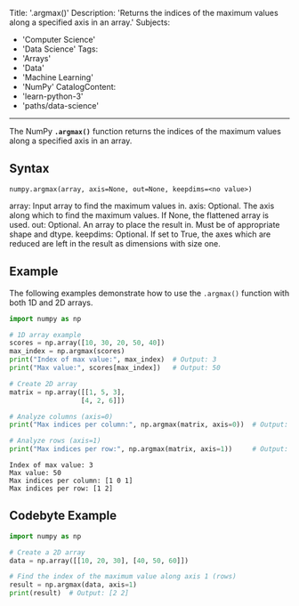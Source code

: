 Title: '.argmax()'
Description: 'Returns the indices of the maximum values along a specified axis in an array.'
Subjects:
  - 'Computer Science'
  - 'Data Science'
Tags:
  - 'Arrays'
  - 'Data'
  - 'Machine Learning'
  - 'NumPy'
CatalogContent:
  - 'learn-python-3'
  - 'paths/data-science'
---

The NumPy **`.argmax()`** function returns the indices of the maximum values along a specified axis in an array.

## Syntax

```pseudo
numpy.argmax(array, axis=None, out=None, keepdims=<no value>)
```

array: Input array to find the maximum values in.
axis: Optional. The axis along which to find the maximum values. If None, the flattened array is used.
out: Optional. An array to place the result in. Must be of appropriate shape and dtype.
keepdims: Optional. If set to True, the axes which are reduced are left in the result as dimensions with size one.

## Example

The following examples demonstrate how to use the `.argmax()` function with both 1D and 2D arrays.

```python
import numpy as np

# 1D array example
scores = np.array([10, 30, 20, 50, 40])
max_index = np.argmax(scores)
print("Index of max value:", max_index)  # Output: 3
print("Max value:", scores[max_index])   # Output: 50

# Create 2D array
matrix = np.array([[1, 5, 3], 
                  [4, 2, 6]])

# Analyze columns (axis=0)
print("Max indices per column:", np.argmax(matrix, axis=0))  # Output: [1 0 1]

# Analyze rows (axis=1)
print("Max indices per row:", np.argmax(matrix, axis=1))     # Output: [1 2]
```

```shell
Index of max value: 3
Max value: 50
Max indices per column: [1 0 1]
Max indices per row: [1 2]
```

## Codebyte Example

```python
import numpy as np

# Create a 2D array
data = np.array([[10, 20, 30], [40, 50, 60]])

# Find the index of the maximum value along axis 1 (rows)
result = np.argmax(data, axis=1)
print(result)  # Output: [2 2]
```